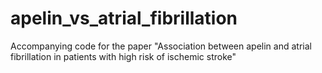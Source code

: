 # apelin_vs_atrial_fibrillation
Accompanying code for the paper "Association between apelin and atrial fibrillation in patients with high risk of ischemic stroke"

